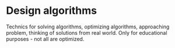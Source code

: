 # Design algorithms
Technics for solving algorithms, optimizing algorithms, approaching problem, thinking of solutions from real world.
Only for educational purposes - not all are optimized.
